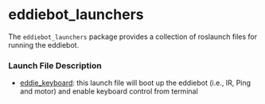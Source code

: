 # eddiebot_launchers

The `eddiebot_launchers` package provides a collection of roslaunch files for running the eddiebot. 



### Launch File Description

- [eddie_keyboard](launch/eddie_keyboard.launch): this launch file will boot up the eddiebot (i.e., IR, Ping and motor) and enable keyboard control from terminal

